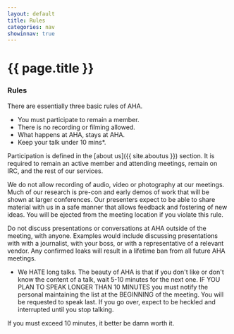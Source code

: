 ```yaml
---
layout: default
title: Rules
categories: nav
showinnav: true
---
```


# {{ page.title }}

### Rules
There are essentially three basic rules of AHA.

* You must participate to remain a member.
* There is no recording or filming allowed.
* What happens at AHA, stays at AHA.
* Keep your talk under 10 mins*.

Participation is defined in the [about us]({{ site.aboutus }}) section. It is required to remain an active
member and attending meetings, remain on IRC, and the rest of our services.

We do not allow recording of audio, video or photography at our meetings. Much of our research is pre-con
and early demos of work that will be shown at larger conferences. Our presenters expect to be able to share
material with us in a safe manner that allows feedback and fostering of new ideas. You will be ejected from
the meeting location if you violate this rule.

Do not discuss presentations or conversations at AHA outside of the meeting, with anyone. Examples would include
discussing presentations with with a journalist, with your boss, or with a representative of a relevant vendor.
Any confirmed leaks will result in a lifetime ban from all future AHA meetings.

* We HATE long talks. The beauty of AHA is that if you don't like or don't know the content of a talk, wait 5-10
minutes for the next one. IF YOU PLAN TO SPEAK LONGER THAN 10 MINUTES you must notify the personal maintaining
the list at the BEGINNING of the meeting. You will be requested to speak last. If you go over, expect to be
heckled and interrupted until you stop talking.

If you must exceed 10 minutes, it better be damn worth it.
